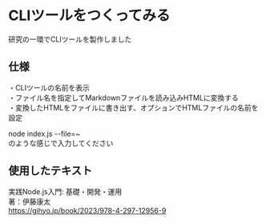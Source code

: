 # CLIツールをつくってみる
研究の一環でCLIツールを製作しました  

## 仕様
・CLIツールの名前を表示  
・ファイル名を指定してMarkdownファイルを読み込みHTMLに変換する  
・変換したHTMLをファイルに書き出す、オプションでHTMLファイルの名前を設定  
  
node index.js --file=~  
のような感じで入力してください
## 使用したテキスト
実践Node.js入門: 基礎・開発・運用  
著：伊藤康太  
https://gihyo.jp/book/2023/978-4-297-12956-9
